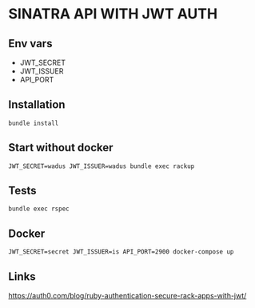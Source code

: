 # SINATRA API WITH JWT AUTH

## Env vars
- JWT_SECRET
- JWT_ISSUER
- API_PORT

## Installation
```
bundle install
```

## Start without docker
```
JWT_SECRET=wadus JWT_ISSUER=wadus bundle exec rackup
```

## Tests
```
bundle exec rspec
```

## Docker
```
JWT_SECRET=secret JWT_ISSUER=is API_PORT=2900 docker-compose up
```

## Links

https://auth0.com/blog/ruby-authentication-secure-rack-apps-with-jwt/

